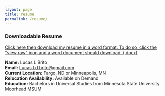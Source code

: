 ```yaml
---
layout: page
title: resume
permalink: /resume/
---
```


### Downloadable Resume
[Click here then download my resume in a word format. To do so, click the "view raw" icon and a word document should download. (.docx)](/Resume.docx)

**Name:** Lucas L Brito <br>
**Email:** Lucas.l.d.brito@gmail.com <br>
**Current Location:** Fargo, ND or Minneapolis, MN <br>
**Relocation Availability:** Available on Demand <br>
**Education:** Bachelors in Universal Studies from Minnesota State University Moorhead MSUM <br>
